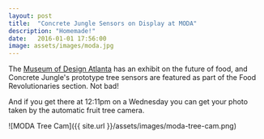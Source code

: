 ```yaml
---
layout: post
title:  "Concrete Jungle Sensors on Display at MODA"
description: "Homemade!"
date:   2016-01-01 17:56:00
image: assets/images/moda.jpg
---
```


The [Museum of Design Atlanta](//www.museumofdesign.org) has an exhibit on the future of food, and Concrete Jungle's prototype tree sensors are featured as part of the Food Revolutionaries section. Not bad!

And if you get there at 12:11pm on a Wednesday you can get your photo taken by the automatic fruit tree camera.

![MODA Tree Cam]({{ site.url }}/assets/images/moda-tree-cam.png)
